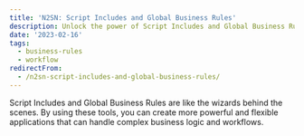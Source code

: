 ```yaml
---
title: 'N2SN: Script Includes and Global Business Rules'
description: Unlock the power of Script Includes and Global Business Rules in ServiceNow!
date: '2023-02-16'
tags:
  - business-rules
  - workflow
redirectFrom:
  - /n2sn-script-includes-and-global-business-rules/
---
```


Script Includes and Global Business Rules are like the wizards behind the scenes. By using these tools, you can create more powerful and flexible applications that can handle complex business logic and workflows.
